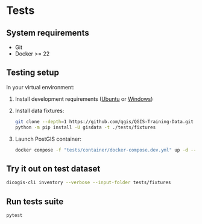 # Tests

## System requirements

- Git
- Docker >= 22

## Testing setup

In your virtual environment:

1. Install development requirements ([Ubuntu](./ubuntu.md#requirements) or [Windows](./windows.md#requirements))
2. Install data fixtures:

    ```sh
    git clone --depth=1 https://github.com/qgis/QGIS-Training-Data.git ./tests/fixtures/qgisdata
    python -m pip install -U gisdata -t ./tests/fixtures
    ```

3. Launch PostGIS container:

    ```sh
    docker compose -f "tests/container/docker-compose.dev.yml" up -d --build
    ```

## Try it out on test dataset

```sh
dicogis-cli inventory --verbose --input-folder tests/fixtures
```

## Run tests suite

```sh
pytest
```
